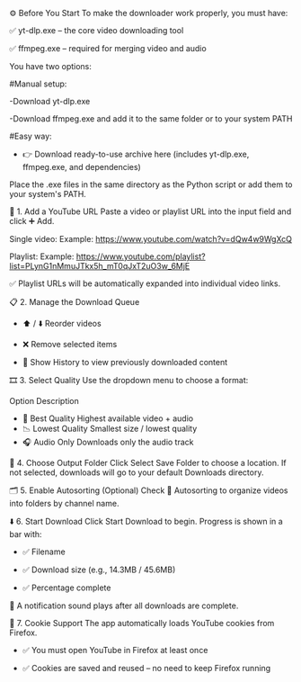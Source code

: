 ⚙️ Before You Start
To make the downloader work properly, you must have:

✅ yt-dlp.exe – the core video downloading tool

✅ ffmpeg.exe – required for merging video and audio

You have two options:

#Manual setup:

-Download yt-dlp.exe

-Download ffmpeg.exe and add it to the same folder or to your system PATH

#Easy way:
- 👉 Download ready-to-use archive here (includes yt-dlp.exe, ffmpeg.exe, and dependencies)

Place the .exe files in the same directory as the Python script or add them to your system's PATH.






🔗 1. Add a YouTube URL
Paste a video or playlist URL into the input field and click ➕ Add.

Single video:
Example:
https://www.youtube.com/watch?v=dQw4w9WgXcQ

Playlist:
Example:
https://www.youtube.com/playlist?list=PLynG1nMmuJTkx5h_mT0qJxT2uO3w_6MjE

✅ Playlist URLs will be automatically expanded into individual video links.


📋 2. Manage the Download Queue
- ⬆️ / ⬇️ Reorder videos

- ❌ Remove selected items

- 📜 Show History to view previously downloaded content


🎞️ 3. Select Quality
Use the dropdown menu to choose a format:

Option	Description
- 🎥 Best Quality	Highest available video + audio
- 📉 Lowest Quality	Smallest size / lowest quality
- 🎧 Audio Only	Downloads only the audio track


📁 4. Choose Output Folder
Click Select Save Folder to choose a location.
If not selected, downloads will go to your default Downloads directory.


🗂️ 5. Enable Autosorting (Optional)
Check 📂 Autosorting to organize videos into folders by channel name.


⬇️ 6. Start Download
Click Start Download to begin. Progress is shown in a bar with:

- ✅ Filename

- ✅ Download size (e.g., 14.3MB / 45.6MB)

- ✅ Percentage complete

🔔 A notification sound plays after all downloads are complete.


🍪 7. Cookie Support
The app automatically loads YouTube cookies from Firefox.

- ✅ You must open YouTube in Firefox at least once

- ✅ Cookies are saved and reused – no need to keep Firefox running
